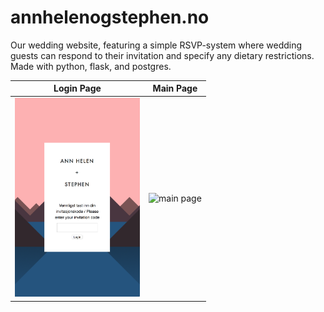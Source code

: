 # annhelenogstephen.no

Our wedding website, featuring a simple RSVP-system where wedding guests can respond to their invitation and specify any dietary restrictions. Made with python, flask, and postgres.

Login Page | Main Page
-----------|----------
<img src="https://raw.githubusercontent.com/stephenramthun/annhelenogstephen.no/master/screen1.png" alt="login page" width="200" height="auto"> | <img src="https://raw.githubusercontent.com/stephenramthun/annhelenogstephen.no/master/screen2.gif" alt="main page" width="200" height="auto">
